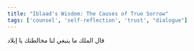 ```yaml
---
title: "Iblaad's Wisdom: The Causes of True Sorrow"
tags: ['counsel', 'self-reflection', 'trust', "dialogue"]
---
```


 قال الملك ما ينبغي لنا مخالطتك يا إبلاد
